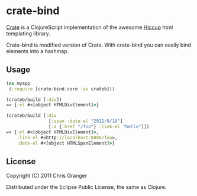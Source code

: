 # crate-bind

[Crate](https://github.com/ibdknox/crate) is a ClojureScript implementation of the awesome [Hiccup](https://github.com/weavejester/hiccup/) html templating library.

Crate-bind is modified version of Crate. With crate-bind you can easily bind elements into a hashmap.

## Usage

```clojure
(ns myapp
 (:require [crate-bind.core :as crateb]))

(crateb/build [:div])
=> {:el #<[object HTMLDivElement]>}

(crateb/build [:div
                [:span :date-el "2012/9/19"]
                [:a {:href "/foo"} :link-el "hello"]])
=> {:el #<[object HTMLDivElement]>,
    :link-el #<http://localhost:8080/foo>,
    :date-el #<[object HTMLSpanElement]>}

```

## License

Copyright (C) 2011 Chris Granger

Distributed under the Eclipse Public License, the same as Clojure.
